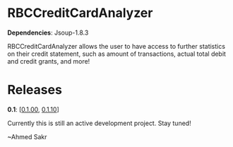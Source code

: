 RBCCreditCardAnalyzer
=====
**Dependencies**: Jsoup-1.8.3

RBCCreditCardAnalyzer allows the user to have access to further statistics on their credit statement, such as amount of transactions, actual total debit and credit grants, and more!

Releases
=====

**0.1**: [[0.1.00](https://github.com/ahmedsakr/RBCCreditCardAnalyzer/releases/tag/0.1.00),
          [0.1.10](https://github.com/ahmedsakr/RBCCreditCardAnalyzer/releases/tag/0.1.10)]


Currently this is still an active development project. Stay tuned!

~Ahmed Sakr